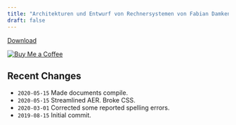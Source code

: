 ```yaml
---
title: "Architekturen und Entwurf von Rechnersystemen von Fabian Damken (deutsch)"
draft: false
---
```


[Download](aer-summary.pdf)

[![Buy Me a Coffee](https://img.buymeacoffee.com/button-api/?text=Buy%20Me%20a%20Coffee&emoji=&slug=fdamken&button_colour=FFDD00&font_colour=000000&font_family=Cookie&outline_colour=000000&coffee_colour=ffffff)](https://www.buymeacoffee.com/fdamken)

## Recent Changes
- `2020-05-15` Made documents compile.
- `2020-05-15` Streamlined AER. Broke CSS.
- `2020-03-01` Corrected some reported spelling errors.
- `2019-08-15` Initial commit.

